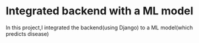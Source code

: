 # Integrated backend with a ML model
In this project,I integrated the backend(using Django) to a ML model(which predicts disease)
